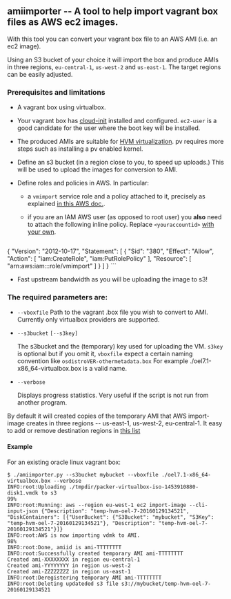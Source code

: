 ## amiimporter -- A tool to help import vagrant box files as AWS ec2 images.

With this tool you can convert your vagrant box file to an AWS AMI (i.e. an ec2 image).

Using an S3 bucket of your choice it will import the box and produce AMIs in three regions, `eu-central-1`, `us-west-2` and `us-east-1`. The target regions can be easily adjusted.


### Prerequisites and limitations

- A vagrant box using virtualbox.

- Your vagrant box has [cloud-init](https://cloudinit.readthedocs.org/en/latest/) installed and configured. `ec2-user` is a good candidate for the user where the boot key will be installed.

- The produced AMIs are suitable for [HVM virtualization](http://docs.aws.amazon.com/AWSEC2/latest/UserGuide/virtualization_types.html). pv requires more steps such as installing a pv enabled kernel.

- Define an s3 bucket (in a region close to you, to speed up uploads.)
  This will be used to upload the images for conversion to AMI.

- Define roles and policies in AWS. In particular:
  - a `vmimport` service role and a policy attached to it, precisely as explained [in this AWS doc.](http://docs.aws.amazon.com/AWSEC2/latest/UserGuide/VMImportPrerequisites.html).

  - if you are an IAM AWS user (as opposed to root user) you **also** need to attach the following inline policy. Replace `<youraccountid>` [with your own](http://docs.aws.amazon.com/general/latest/gr/acct-identifiers.html).

    ```json
{
    "Version": "2012-10-17",
    "Statement": [
        {
            "Sid": "380",
            "Effect": "Allow",
            "Action": [
                "iam:CreateRole",
                "iam:PutRolePolicy"
            ],
            "Resource": [
                "arn:aws:iam::<youraccountid>:role/vmimport"
            ]
        }
    ]
}
    ```
- Fast upstream bandwidth as you will be uploading the image to s3!

### The required parameters are:

- `--vboxfile`
  Path to the vagrant .box file you wish to convert to AMI. Currently only virtualbox providers are supported.

- `--s3bucket`
  `[--s3key]`

  The s3bucket and the (temporary) key used for uploading the VM.
  `s3key` is optional but if you omit it, `vboxfile` expect a certain naming convention like `osdistroVER-othermetadata.box`
  For example ./oel7.1-x86_64-virtualbox.box is a valid name.

- `--verbose`

  Displays progress statistics. Very useful if the script is not run from another program.

By default it will created copies of the temporary AMI that AWS import-image creates in three regions -- us-east-1, us-west-2, eu-central-1.
It easy to add or remove destination regions in [this list](https://github.com/dliappis/amiimporter/blob/master/amiimporter.py#L173)

#### Example
For an existing oracle linux vagrant box:

``` shell
$ ./amiimporter.py --s3bucket mybucket --vboxfile ./oel7.1-x86_64-virtualbox.box --verbose
INFO:root:Uploading ./tmpdir/packer-virtualbox-iso-1453910880-disk1.vmdk to s3
99%
INFO:root:Running: aws --region eu-west-1 ec2 import-image --cli-input-json {"Description": "temp-hvm-oel-7-20160129134521", "DiskContainers": [{"UserBucket": {"S3Bucket": "mybucket", "S3Key": "temp-hvm-oel-7-20160129134521"}, "Description": "temp-hvm-oel-7-20160129134521"}]}
INFO:root:AWS is now importing vdmk to AMI.
98%
INFO:root:Done, amiid is ami-TTTTTTTT
INFO:root:Successfully created temporary AMI ami-TTTTTTTT
Created ami-XXXXXXXX in region eu-central-1
Created ami-YYYYYYYY in region us-west-2
Created ami-ZZZZZZZZ in region us-east-1
INFO:root:Deregistering temporary AMI ami-TTTTTTTT
INFO:root:Deleting updateded s3 file s3://mybucket/temp-hvm-oel-7-20160129134521

```
